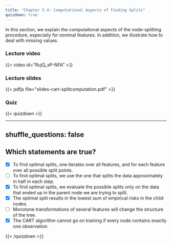 ```yaml
---
title: "Chapter 5.4: Computational Aspects of Finding Splits"
quizdown: true
---
```

In this section, we explain the computational aspects of the node-splitting procedure, especially for nominal features. In addition, we illustrate how to deal with missing values.

<!--more-->

### Lecture video

{{< video id="RujQ_xP-NFA" >}}

### Lecture slides

{{< pdfjs file="slides-cart-splitcomputation.pdf" >}}

### Quiz

{{< quizdown >}}

---
shuffle_questions: false
---

## Which statements are true? 

- [x] To find optimal splits, one iterates over all features, and for each feature over all possible split points.
- [ ] To find optimal splits, we use the one that splits the data approximately in half in each step.
- [x] To find optimal splits, we evaluate the possible splits only on the data that ended up in the parent node we are trying to split.
- [x] The optimal split results in the lowest sum of empirical risks in the child nodes.
- [ ] Monotone transformations of several features will change the structure of the tree.
- [x] The CART algorithm cannot go on training if every node contains exactly one observation.

{{< /quizdown >}}
